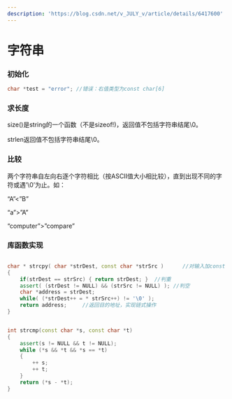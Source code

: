 ```yaml
---
description: 'https://blog.csdn.net/v_JULY_v/article/details/6417600'
---
```


# 字符串

### 初始化

```cpp
char *test = "error"; //错误：右值类型为const char[6]
```

### 求长度

size\(\)是string的一个函数（不是sizeof!\)，返回值不包括字符串结尾\0。

strlen返回值不包括字符串结尾\0。

### 比较

两个字符串自左向右逐个字符相比（按ASCII值大小相比较），直到出现不同的字符或遇’\0’为止。如：

“A”&lt;”B” 

“a”&gt;”A” 

“computer”&gt;”compare”



### 库函数实现

```cpp

char * strcpy( char *strDest, const char *strSrc )      //对输入加const
{     
	if(strDest == strSrc) { return strDest; }  //判重
	assert( (strDest != NULL) && (strSrc != NULL) ); //判空    
	char *address = strDest;      
	while( (*strDest++ = * strSrc++) != '\0' );      
	return address;     //返回目的地址，实现链式操作
}


int strcmp(const char *s, const char *t)   
{   
    assert(s != NULL && t != NULL);   
    while (*s && *t && *s == *t)   
    {   
        ++ s;   
        ++ t;   
    }   
    return (*s - *t);   
}  
```

